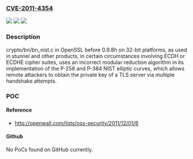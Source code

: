 ### [CVE-2011-4354](https://cve.mitre.org/cgi-bin/cvename.cgi?name=CVE-2011-4354)
![](https://img.shields.io/static/v1?label=Product&message=n%2Fa&color=blue)
![](https://img.shields.io/static/v1?label=Version&message=%3D%20n%2Fa%20&color=brighgreen)
![](https://img.shields.io/static/v1?label=Vulnerability&message=n%2Fa&color=brighgreen)

### Description

crypto/bn/bn_nist.c in OpenSSL before 0.9.8h on 32-bit platforms, as used in stunnel and other products, in certain circumstances involving ECDH or ECDHE cipher suites, uses an incorrect modular reduction algorithm in its implementation of the P-256 and P-384 NIST elliptic curves, which allows remote attackers to obtain the private key of a TLS server via multiple handshake attempts.

### POC

#### Reference
- http://openwall.com/lists/oss-security/2011/12/01/6

#### Github
No PoCs found on GitHub currently.


